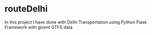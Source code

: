 # routeDelhi
In this project I have done with Delhi Transportation using Python Flask Framework with givent GTFS data

